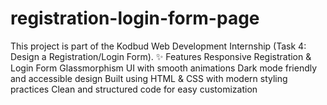 # registration-login-form-page
This project is part of the Kodbud Web Development Internship (Task 4: Design a Registration/Login Form).  ✨ Features  Responsive Registration &amp; Login Form  Glassmorphism UI with smooth animations  Dark mode friendly and accessible design  Built using HTML &amp; CSS with modern styling practices  Clean and structured code for easy customization  

